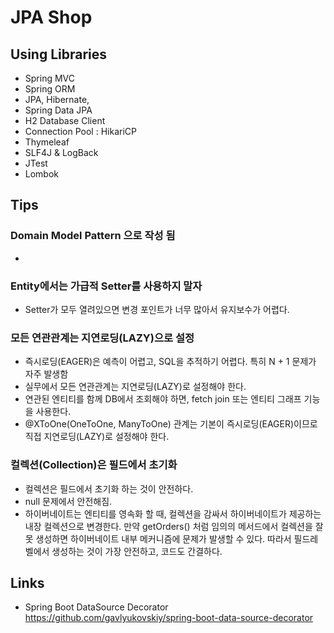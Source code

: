 # JPA Shop

## Using Libraries

- Spring MVC
- Spring ORM
- JPA, Hibernate, 
- Spring Data JPA
- H2 Database Client
- Connection Pool : HikariCP
- Thymeleaf
- SLF4J & LogBack
- JTest
- Lombok


## Tips

### Domain Model Pattern 으로 작성 됨
- 

### Entity에서는 가급적 Setter를 사용하지 말자
- Setter가 모두 열려있으면 변경 포인트가 너무 많아서 유지보수가 어렵다.

### 모든 연관관계는 지연로딩(LAZY)으로 설정

- 즉시로딩(EAGER)은 예측이 어렵고, SQL을 추적하기 어렵다. 특히 N + 1 문제가 자주 발생함
- 실무에서 모든 연관관계는 지연로딩(LAZY)로 설정해야 한다.
- 연관된 엔티티를 함께 DB에서 조회해야 하면, fetch join 또는 엔티티 그래프 기능을 사용한다.
- @XToOne(OneToOne, ManyToOne) 관계는 기본이 즉시로딩(EAGER)이므로 직접 지연로딩(LAZY)로 설정해야 한다.


### 컬렉션(Collection)은 필드에서 초기화

- 컬렉션은 필드에서 초기화 하는 것이 안전하다.
- null 문제에서 안전해짐.
- 하이버네이트는 엔티티를 영속화 할 때, 컬렉션을 감싸서 하이버네이트가 제공하는 내장 컬렉션으로 변경한다. 만약 getOrders() 처럼 임의의 메서드에서 컬렉션을 잘못 생성하면 하이버네이트 내부 메커니즘에 문제가 발생할 수 있다. 따라서 필드레벨에서 생성하는 것이 가장 안전하고, 코드도 간결하다.

## Links

- Spring Boot DataSource Decorator  
https://github.com/gavlyukovskiy/spring-boot-data-source-decorator